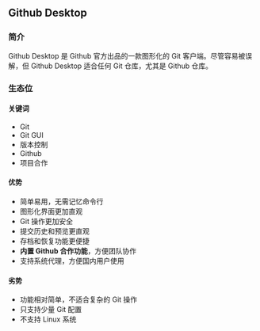 ## Github Desktop

### 简介

Github Desktop 是 Github 官方出品的一款图形化的 Git 客户端。尽管容易被误解，但 Github Desktop 适合任何 Git 仓库，尤其是 Github 仓库。

### 生态位

#### 关键词

- Git
- Git GUI
- 版本控制
- Github
- 项目合作

#### 优势

- 简单易用，无需记忆命令行
- 图形化界面更加直观
- Git 操作更加安全
- 提交历史和预览更直观
- 存档和恢复功能更便捷
- **内置 Github 合作功能**，方便团队协作
- 支持系统代理，方便国内用户使用

#### 劣势

- 功能相对简单，不适合复杂的 Git 操作
- 只支持少量 Git 配置
- 不支持 Linux 系统
